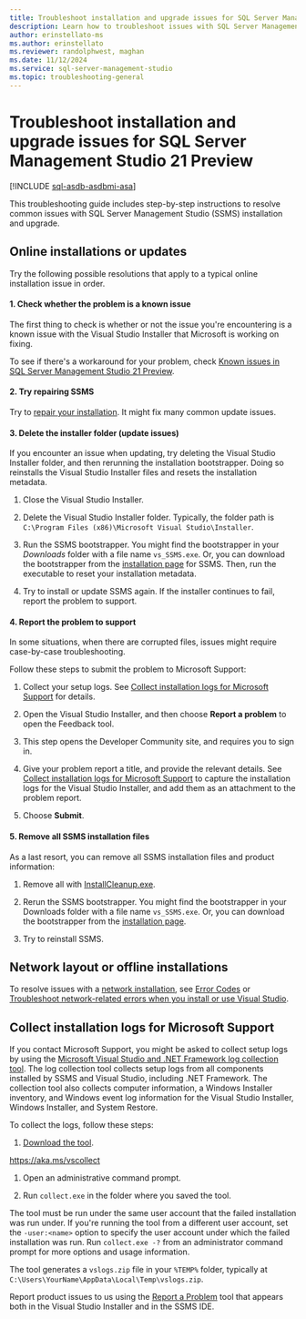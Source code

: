 ```yaml
---
title: Troubleshoot installation and upgrade issues for SQL Server Management Studio
description: Learn how to troubleshoot issues with SQL Server Management Studio (SSMS) installation and upgrades.
author: erinstellato-ms
ms.author: erinstellato
ms.reviewer: randolphwest, maghan
ms.date: 11/12/2024
ms.service: sql-server-management-studio
ms.topic: troubleshooting-general
---
```

# Troubleshoot installation and upgrade issues for SQL Server Management Studio 21 Preview

[!INCLUDE [sql-asdb-asdbmi-asa](../includes/applies-to-version/sql-asdb-asdbmi-asa.md)]

This troubleshooting guide includes step-by-step instructions to resolve common issues with SQL Server Management Studio (SSMS) installation and upgrade.

## Online installations or updates

Try the following possible resolutions that apply to a typical online installation issue in order.

#### 1. Check whether the problem is a known issue

The first thing to check is whether or not the issue you're encountering is a known issue with the Visual Studio Installer that Microsoft is working on fixing.

To see if there's a workaround for your problem, check [Known issues in SQL Server Management Studio 21 Preview](../ssms-21/known-issues.md).

#### 2. Try repairing SSMS

Try to [repair your installation](repair.md). It might fix many common update issues.

#### 3. Delete the installer folder (update issues)

If you encounter an issue when updating, try deleting the Visual Studio Installer folder, and then rerunning the installation bootstrapper. Doing so reinstalls the Visual Studio Installer files and resets the installation metadata.

1. Close the Visual Studio Installer.

1. Delete the Visual Studio Installer folder. Typically, the folder path is `C:\Program Files (x86)\Microsoft Visual Studio\Installer`.

1. Run the SSMS bootstrapper. You might find the bootstrapper in your *Downloads* folder with a file name `vs_SSMS.exe`. Or, you can download the bootstrapper from the [installation page](install.md) for SSMS. Then, run the executable to reset your installation metadata.

1. Try to install or update SSMS again. If the installer continues to fail, report the problem to support.

#### 4. Report the problem to support

In some situations, when there are corrupted files, issues might require case-by-case troubleshooting.

Follow these steps to submit the problem to Microsoft Support:

1. Collect your setup logs. See [Collect installation logs for Microsoft Support](#collect-installation-logs-for-microsoft-support) for details.

1. Open the Visual Studio Installer, and then choose **Report a problem** to open the Feedback tool.

1. This step opens the Developer Community site, and requires you to sign in.

1. Give your problem report a title, and provide the relevant details. See [Collect installation logs for Microsoft Support](#collect-installation-logs-for-microsoft-support) to capture the installation logs for the Visual Studio Installer, and add them as an attachment to the problem report.

1. Choose **Submit**.

#### 5. Remove all SSMS installation files

As a last resort, you can remove all SSMS installation files and product information:

1. Remove all with [InstallCleanup.exe](uninstall.md#remove-all-with-installcleanupexe).

1. Rerun the SSMS bootstrapper. You might find the bootstrapper in your Downloads folder with a file name `vs_SSMS.exe`. Or, you can download the bootstrapper from the [installation page](install.md).

1. Try to reinstall SSMS.

## Network layout or offline installations

To resolve issues with a [network installation](/visualstudio/install/create-a-network-installation-of-visual-studio), see [Error Codes](/visualstudio/install/create-a-network-installation-of-visual-studio#error-codes) or [Troubleshoot network-related errors when you install or use Visual Studio](/troubleshoot/developer/visualstudio/installation/troubleshoot-network-related-errors).

## Collect installation logs for Microsoft Support

If you contact Microsoft Support, you might be asked to collect setup logs by using the [Microsoft Visual Studio and .NET Framework log collection tool](https://aka.ms/vscollect). The log collection tool collects setup logs from all components installed by SSMS and Visual Studio, including .NET Framework. The collection tool also collects computer information, a Windows Installer inventory, and Windows event log information for the Visual Studio Installer, Windows Installer, and System Restore.

To collect the logs, follow these steps:

1. [Download the tool](https://aka.ms/vscollect.exe).

https://aka.ms/vscollect

1. Open an administrative command prompt.

1. Run `collect.exe` in the folder where you saved the tool.

The tool must be run under the same user account that the failed installation was run under. If you're running the tool from a different user account, set the `-user:<name>` option to specify the user account under which the failed installation was run. Run `collect.exe -?` from an administrator command prompt for more options and usage information.

The tool generates a `vslogs.zip` file in your `%TEMP%` folder, typically at `C:\Users\YourName\AppData\Local\Temp\vslogs.zip`.

Report product issues to us using the [Report a Problem](/visualstudio/ide/how-to-report-a-problem-with-visual-studio) tool that appears both in the Visual Studio Installer and in the SSMS IDE.
